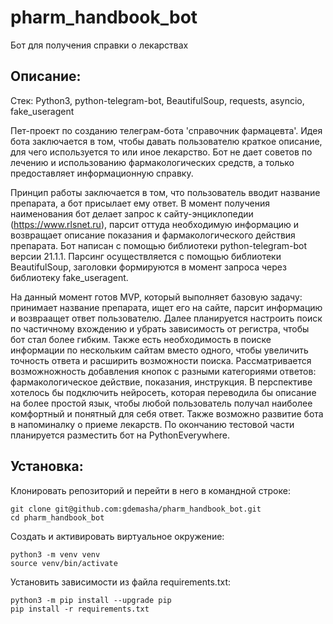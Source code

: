 # pharm_handbook_bot
Бот для получения справки о лекарствах

## Описание:
Стек: Python3, python-telegram-bot, BeautifulSoup, requests, asyncio, fake_useragent

Пет-проект по созданию телеграм-бота 'справочник фармацевта'. Идея бота заключается в том, чтобы давать пользователю краткое описание, для чего используется то или иное лекарство. Бот не дает советов по лечению и использованию фармакологических средств, а только предоставляет информационную справку. 

Принцип работы заключается в том, что пользователь вводит название препарата, а бот присылает ему ответ. В момент получения наименования бот делает запрос к сайту-энциклопедии (https://www.rlsnet.ru), парсит оттуда необходимую информацию и возвращает описание показания и фармакологического действия препарата. Бот написан с помощью библиотеки python-telegram-bot версии 21.1.1. Парсинг осуществляется с помощью библиотеки BeautifulSoup, заголовки формируются в момент запроса через библиотеку fake_useragent. 

На данный момент готов MVP, который выполняет базовую задачу: принимает название препарата, ищет его на сайте, парсит информацию и возвраащет ответ пользователю. Далее планируется настроить поиск по частичному вхождению и убрать зависимость от регистра, чтобы бот стал более гибким. Также есть необходимость в поиске информации по нескольким сайтам вместо одного, чтобы увеличить точность ответа и расширить возможности поиска. Рассматривается возможножность добавления кнопок с разными категориями ответов: фармакологическое действие, показания, инструкция. В перспективе хотелось бы подключить нейросеть, которая переводила бы описание на более простой язык, чтобы любой пользователь получал наиболее комфортный и понятный для себя ответ. Также возможно развитие бота в напоминалку о приеме лекарств. По окончанию тестовой части планируется разместить бот на PythonEverywhere. 

## Установка:

Клонировать репозиторий и перейти в него в командной строке:
```
git clone git@github.com:gdemasha/pharm_handbook_bot.git
cd pharm_handbook_bot
```
Cоздать и активировать виртуальное окружение:
```
python3 -m venv venv
source venv/bin/activate
```
Установить зависимости из файла requirements.txt:
```
python3 -m pip install --upgrade pip
pip install -r requirements.txt
```
